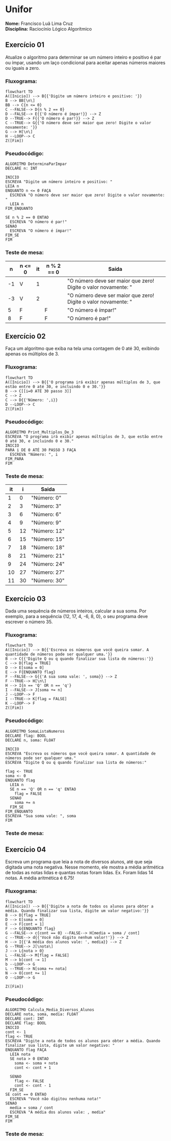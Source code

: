 # Unifor
**Nome:** Francisco Luã Lima Cruz <br>
**Disciplina:** Raciocínio Lógico Algorítmico

## Exercício 01
Atualize o algoritmo para determinar se um número inteiro e positivo é par ou ímpar, usando um laço condicional para aceitar apenas números maiores ou iguais a zero.

### Fluxograma:
```mermaid
flowchart TD
A([Inicio]) --> B{{'Digite um número inteiro e positivo: '}}
B --> BB[\n\]
BB --> C{n <= 0}
C --FALSE--> D{n % 2 == 0}
D --FALSE--> E{{'O número é ímpar!}} --> Z
D --TRUE--> F{{'O número é par!}} --> Z
C --TRUE--> G{{'O número deve ser maior que zero! Digite o valor novamente: '}}
G --> H[\n\]
H --LOOP--> C
Z([Fim])
```

### Pseudocódigo:

```
ALGORITMO DeterminaParImpar
DECLARE n: INT

INICIO
ESCREVA "Digite um número inteiro e positivo: "
LEIA n
ENQUANTO n <= 0 FAÇA
  ESCREVA "O número deve ser maior que zero! Digite o valor novamente: "
  LEIA n
FIM_ENQUANTO

SE n % 2 == 0 ENTAO
  ESCREVA "O número é par!"
SENAO
  ESCREVA "O número é ímpar!"
FIM_SE
FIM
```

### Teste de mesa:

| n | n <= 0 | it | n % 2 == 0 | Saída |
| -- | -- | -- | -- | -- |
| -1 | V | 1 | | "O número deve ser maior que zero! Digite o valor novamente: "|
| -3 | V | 2 | | "O número deve ser maior que zero! Digite o valor novamente: "|
| 5 | F | | F | "O número é ímpar!" |
| 8 | F | | F | "O número é par!" |

## Exercício 02
Faça um algoritmo que exiba na tela uma contagem de 0 até 30, exibindo apenas os múltiplos de 3.

### Fluxograma:

```mermaid
flowchart TD
A([Inicio]) --> B{{'O programa irá exibir apenas múltiplos de 3, que estão entre 0 até 30, e incluindo 0 e 30.'}}
B --> C[[i=0 ATÉ 30 passo 3]]
C --> Z
C --> D{{'Número: ',i}}
D --LOOP--> C
Z([Fim])
```

### Pseudocódigo:

```
ALGORITMO Print_Multiplos_De_3
ESCREVA "O programa irá exibir apenas múltiplos de 3, que estão entre 0 até 30, e incluindo 0 e 30."
INICIO
PARA i DE 0 ATÉ 30 PASSO 3 FAÇA
  ESCREVA "Número: ", i
FIM_PARA
FIM
```

### Teste de mesa:
| it | i | Saida |
| -- | -- | -- |
| 1 | 0 | "Número: 0" |
| 2 | 3 | "Número: 3" |
| 3 | 6 | "Número: 6" |
| 4 | 9 | "Número: 9" |
| 5 | 12 | "Número: 12" |
| 6 | 15 | "Número: 15" |
| 7 | 18 | "Número: 18" |
| 8 | 21 | "Número: 21" |
| 9 | 24 | "Número: 24" |
| 10 | 27 | "Número: 27" |
| 11 | 30 | "Número: 30" |

## Exercício 03
Dada uma sequência de números inteiros, calcular a sua soma. Por exemplo, para a sequência {12, 17, 4, -6, 8, 0}, o seu programa deve escrever o número 35.

### Fluxograma:

```mermaid
flowchart TD
A([Inicio]) --> B{{'Escreva os números que você queira somar. A quantidade de números pode ser qualquer uma.'}}
B --> C{{'Digite Q ou q quando finalizar sua lista de números:'}}
C --> D[flag = TRUE]
D --> E[soma = 0]
E --> F{ENQUANTO flag}
F --FALSE--> G{{'A sua soma vale: ', soma}} --> Z
F --TRUE--> H[\n\]
H --> I{n == 'Q' OR n == 'q'}
I --FALSE--> J[soma += n]
J --LOOP--> F
I --TRUE--> K[flag = FALSE]
K --LOOP--> F
Z([Fim])
```

### Pseudocódigo:

```
ALGORITMO SomaListaNumeros
DECLARE flag: BOOL
DECLARE n, soma: FLOAT

INICIO
ESCREVA "Escreva os números que você queira somar. A quantidade de números pode ser qualquer uma."
ESCREVA "Digite Q ou q quando finalizar sua lista de números:"

flag <- TRUE 
soma <- 0
ENQUANTO flag
  LEIA n
  SE n == 'Q' OR n == 'q' ENTAO
    flag = FALSE
  SENAO
    soma += n
  FIM_SE
FIM_ENQUANTO
ESCREVA "Sua soma vale: ", soma
FIM
```

### Teste de mesa:

## Exercício 04

Escreva um programa que leia a nota de diversos alunos, até que seja digitada uma nota negativa. Nesse momento, ele mostra a média aritmética de todas as notas lidas e quantas notas foram lidas. Ex. Foram lidas 14 notas. A média aritmética é 6.75!

### Fluxograma:

```mermaid
flowchart TD
A([Inicio]) --> B{{'Digite a nota de todos os alunos para obter a média. Quando finalizar sua lista, digite um valor negativo:'}}
B --> D[flag = TRUE]
D --> E[soma = 0]
E --> F[cont = 1]
F --> G{ENQUANTO flag}
G --FALSE--> c{cont == 0} --FALSE--> H[media = soma / cont]
c --TRUE--> d{{'Você não digito nenhum valor!'}} --> Z
H --> I{{'A média dos alunos vale: ', media}} --> Z
G --TRUE--> J[\nota\]
J --> L{nota > 0}
L --FALSE--> M[flag = FALSE]
M --> b[cont -= 1]
b --LOOP--> G
L --TRUE--> N[soma += nota]
N --> O[cont += 1]
O --LOOP--> G

Z([Fim])
```

### Pseudocódigo:

```
ALGORITMO Calcula_Media_Diversos_Alunos
DECLARE nota, soma, media: FLOAT
DECLARE cont: INT
DECLARE flag: BOOL
INICIO
cont <- 1
flag <- TRUE
ESCREVA "Digite a nota de todos os alunos para obter a média. Quando finalizar sua lista, digite um valor negativo: "
ENQUANTO flag FAÇA
  LEIA nota
  SE nota > 0 ENTAO
    soma <- soma + nota
    cont <- cont + 1

  SENAO
    flag <- FALSE
    cont <- cont - 1
  FIM_SE
SE cont == 0 ENTAO
  ESCREVA "Você não digitou nenhuma nota!"
SENAO
  media = soma / cont
  ESCREVA "A média dos alunos vale: , media"
FIM_SE
FIM
```

### Teste de mesa:

